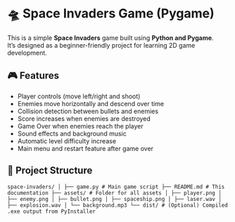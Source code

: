 # 🛸 Space Invaders Game (Pygame)

This is a simple **Space Invaders** game built using **Python and Pygame**.  
It’s designed as a beginner-friendly project for learning 2D game development.

## 🎮 Features

- Player controls (move left/right and shoot)
- Enemies move horizontally and descend over time
- Collision detection between bullets and enemies
- Score increases when enemies are destroyed
- Game Over when enemies reach the player
- Sound effects and background music
- Automatic level difficulty increase
- Main menu and restart feature after game over

## 📁 Project Structure
``
space-invaders/
│
├── game.py # Main game script
├── README.md # This documentation
├── assets/ # Folder for all assets
│ ├── player.png
│ ├── enemy.png
│ ├── bullet.png
│ ├── spaceship.png
│ ├── laser.wav
│ ├── explosion.wav
│ └── background.mp3
└── dist/ # (Optional) Compiled .exe output from PyInstaller
``